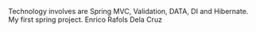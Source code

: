 Technology involves are Spring MVC, Validation, DATA, DI and Hibernate.
My first spring project.
Enrico Rafols Dela Cruz
